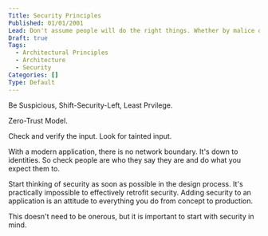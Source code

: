 ```yaml
---
Title: Security Principles
Published: 01/01/2001
Lead: Don't assume people will do the right things. Whether by malice or ignorance, users will try to break your app.
Draft: true
Tags:
  - Architectural Principles
  - Architecture
  - Security
Categories: []
Type: Default
---
```


Be Suspicious, Shift-Security-Left, Least Prvilege.

Zero-Trust Model.

Check and verify the input. Look for tainted input.

With a modern application, there is no network boundary. It's down to identities. So check people are who they say they are and do what you expect them to.

Start thinking of security as soon as possible in the design process. It's practically impossible to effectively retrofit security. Adding security to an application is an attitude to everything you do from concept to production.

This doesn't need to be onerous, but it is important to start with security in mind.
